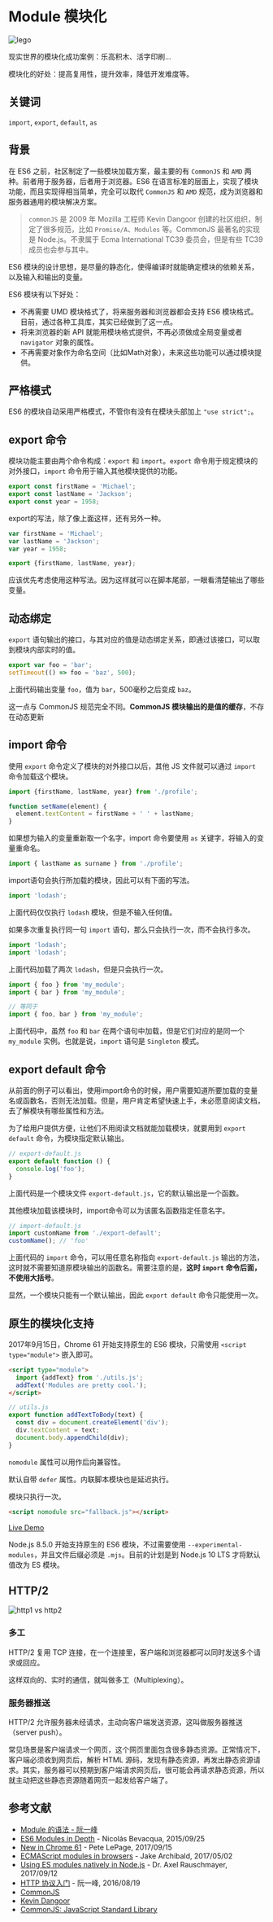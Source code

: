 # Module 模块化

![lego](../assets/lego.png)

现实世界的模块化成功案例：乐高积木、活字印刷...

模块化的好处：提高复用性，提升效率，降低开发难度等。

## 关键词

`import`, `export`, `default`, `as`

## 背景

在 ES6 之前，社区制定了一些模块加载方案，最主要的有 `CommonJS` 和 `AMD` 两种。前者用于服务器，后者用于浏览器。ES6 在语言标准的层面上，实现了模块功能，而且实现得相当简单，完全可以取代 `CommonJS` 和 `AMD` 规范，成为浏览器和服务器通用的模块解决方案。

> `commonJS` 是 2009 年 Mozilla 工程师 Kevin Dangoor 创建的社区组织，制定了很多规范，比如 `Promise/A`、`Modules` 等。CommonJS 最著名的实现是 Node.js。不隶属于 Ecma International TC39 委员会，但是有些 TC39 成员也会参与其中。

ES6 模块的设计思想，是尽量的静态化，使得编译时就能确定模块的依赖关系，以及输入和输出的变量。

ES6 模块有以下好处：

- 不再需要 UMD 模块格式了，将来服务器和浏览器都会支持 ES6 模块格式。目前，通过各种工具库，其实已经做到了这一点。
- 将来浏览器的新 API 就能用模块格式提供，不再必须做成全局变量或者 `navigator` 对象的属性。
- 不再需要对象作为命名空间（比如Math对象），未来这些功能可以通过模块提供。

## 严格模式

ES6 的模块自动采用严格模式，不管你有没有在模块头部加上 `"use strict";`。

## export 命令

模块功能主要由两个命令构成：`export` 和 `import`。`export` 命令用于规定模块的对外接口，`import` 命令用于输入其他模块提供的功能。

```javascript
export const firstName = 'Michael';
export const lastName = 'Jackson';
export const year = 1958;
```

export的写法，除了像上面这样，还有另外一种。

```javascript
var firstName = 'Michael';
var lastName = 'Jackson';
var year = 1958;

export {firstName, lastName, year};
```

应该优先考虑使用这种写法。因为这样就可以在脚本尾部，一眼看清楚输出了哪些变量。

## 动态绑定

`export` 语句输出的接口，与其对应的值是动态绑定关系，即通过该接口，可以取到模块内部实时的值。

```javascript
export var foo = 'bar';
setTimeout(() => foo = 'baz', 500);
```

上面代码输出变量 `foo`，值为 `bar`，500毫秒之后变成 `baz`。

这一点与 CommonJS 规范完全不同。**CommonJS 模块输出的是值的缓存**，不存在动态更新

## import 命令

使用 `export` 命令定义了模块的对外接口以后，其他 JS 文件就可以通过 `import` 命令加载这个模块。

```javascript
import {firstName, lastName, year} from './profile';

function setName(element) {
  element.textContent = firstName + ' ' + lastName;
}
```

如果想为输入的变量重新取一个名字，import 命令要使用 `as` 关键字，将输入的变量重命名。

```javascript
import { lastName as surname } from './profile';
```

import语句会执行所加载的模块，因此可以有下面的写法。

```javascript
import 'lodash';
```

上面代码仅仅执行 `lodash` 模块，但是不输入任何值。

如果多次重复执行同一句 `import` 语句，那么只会执行一次，而不会执行多次。

```javascript
import 'lodash';
import 'lodash';
```

上面代码加载了两次 `lodash`，但是只会执行一次。

```javascript
import { foo } from 'my_module';
import { bar } from 'my_module';

// 等同于
import { foo, bar } from 'my_module';
```

上面代码中，虽然 `foo` 和 `bar` 在两个语句中加载，但是它们对应的是同一个 `my_module` 实例。也就是说，`import` 语句是 `Singleton` 模式。

## export default 命令

从前面的例子可以看出，使用import命令的时候，用户需要知道所要加载的变量名或函数名，否则无法加载。但是，用户肯定希望快速上手，未必愿意阅读文档，去了解模块有哪些属性和方法。

为了给用户提供方便，让他们不用阅读文档就能加载模块，就要用到 `export default` 命令，为模块指定默认输出。

```javascript
// export-default.js
export default function () {
  console.log('foo');
}
```

上面代码是一个模块文件 `export-default.js`，它的默认输出是一个函数。

其他模块加载该模块时，import命令可以为该匿名函数指定任意名字。

```javascript
// import-default.js
import customName from './export-default';
customName(); // 'foo'
```

上面代码的 `import` 命令，可以用任意名称指向 `export-default.js` 输出的方法，这时就不需要知道原模块输出的函数名。需要注意的是，**这时 `import` 命令后面，不使用大括号**。

显然，一个模块只能有一个默认输出，因此 `export default` 命令只能使用一次。

## 原生的模块化支持

2017年9月15日，Chrome 61 开始支持原生的 ES6 模块，只需使用 `<script type="module">` 嵌入即可。

```html
<script type="module">
  import {addText} from './utils.js';
  addText('Modules are pretty cool.');
</script>
```

```javascript
// utils.js
export function addTextToBody(text) {
  const div = document.createElement('div');
  div.textContent = text;
  document.body.appendChild(div);
}
```

`nomodule` 属性可以用作后向兼容性。

默认自带 `defer` 属性。内联脚本模块也是延迟执行。

模块只执行一次。

```html
<script nomodule src="fallback.js"></script>
```

[Live Demo](https://liuzhuan.github.io/test/native-es6-module/index.html)

Node.js 8.5.0 开始支持原生的 ES6 模块，不过需要使用 `--experimental-modules`，并且文件后缀必须是 `.mjs`。目前的计划是到 Node.js 10 LTS 才将默认值改为 ES 模块。

## HTTP/2

![http1 vs http2](../assets/http1-vs-http2.gif)

### 多工

HTTP/2 复用 TCP 连接，在一个连接里，客户端和浏览器都可以同时发送多个请求或回应。

这样双向的、实时的通信，就叫做多工（Multiplexing）。

### 服务器推送

HTTP/2 允许服务器未经请求，主动向客户端发送资源，这叫做服务器推送（server push）。

常见场景是客户端请求一个网页，这个网页里面包含很多静态资源。正常情况下，客户端必须收到网页后，解析 HTML 源码，发现有静态资源，再发出静态资源请求。其实，服务器可以预期到客户端请求网页后，很可能会再请求静态资源，所以就主动把这些静态资源随着网页一起发给客户端了。

## 参考文献
- [Module 的语法 - 阮一峰](http://es6.ruanyifeng.com/#docs/module)
- [ES6 Modules in Depth](https://ponyfoo.com/articles/es6-modules-in-depth) - Nicolás Bevacqua, 2015/09/25
- [New in Chrome 61](https://developers.google.com/web/updates/2017/09/nic61) - Pete LePage, 2017/09/15
- [ECMAScript modules in browsers](https://jakearchibald.com/2017/es-modules-in-browsers/) - Jake Archibald, 2017/05/02
- [Using ES modules natively in Node.js](http://2ality.com/2017/09/native-esm-node.html) - Dr. Axel Rauschmayer, 2017/09/12
- [HTTP 协议入门](http://www.ruanyifeng.com/blog/2016/08/http.html) - 阮一峰, 2016/08/19
- [CommonJS](https://www.wikiwand.com/en/CommonJS)
- [Kevin Dangoor](http://www.kevindangoor.com/)
- [CommonJS: JavaScript Standard Library](http://www.commonjs.org/)